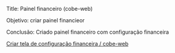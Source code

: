Title: Painel financeiro (cobe-web)

Objetivo: criar painel financieor

Conclusão: Criado painel financeiro com configuração financeira

[Criar tela de configuração financeira / cobe-web](https://app.asana.com/1/1209615415004880/project/1209615414588365/task/1210775371374611?focus=true)
